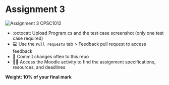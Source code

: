# Assignment 3
![Assignment 3 CPSC1012](https://schellenbergers3bucket.s3.us-west-2.amazonaws.com/NAIT+assets/Assignment3-CPSC1012.png)

* :octocat:  Upload Program.cs and the test case screenshot (only one test case required)
* 💻 Use the `Pull requests` tab > Feedback pull request to access feedback
* 📂 Commit changes often to this repo
* 👩‍🎓 Access the Moodle activity to find the assignment specifications, resources, and deadlines

**Weight: 10% of your final mark**
